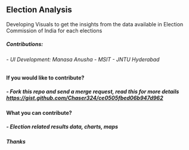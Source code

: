 ## Election Analysis

Developing Visuals to get the insights from the data available in Election Commission of India for each elections 

##### Contributions:
###### - UI Development: Manasa Anusha - MSIT - JNTU Hyderabad

#### If you would like to contribute?
##### -  Fork this repo and send a merge request, read this for more details https://gist.github.com/Chaser324/ce0505fbed06b947d962

#### What you can contribute?
##### - Election related results data, charts, maps


##### Thanks

